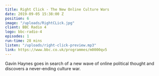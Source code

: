 ```yaml
---
title: Right Click - The New Online Culture Wars
date: 2019-09-05 15:38:00 Z
position: 6
image: "/uploads/RightCLick.jpg"
client: BBC Radio 4
logo: bbc-radio-4
episodes: 1
run-time: 28 mins
listen: "/uploads/right-click-preview.mp3"
link: https://www.bbc.co.uk/programmes/m0000qv5
---
```


Gavin Haynes goes in search of a new wave of online political thought and discovers a never-ending culture war.